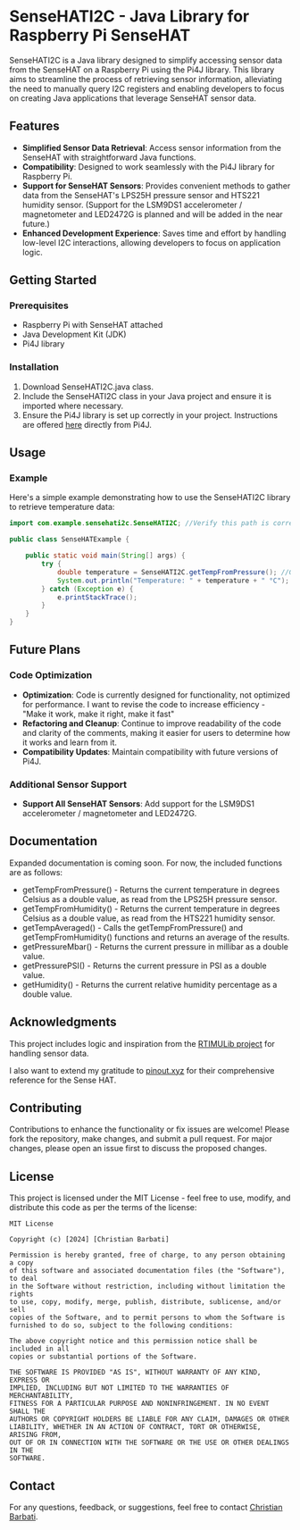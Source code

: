 

# SenseHATI2C - Java Library for Raspberry Pi SenseHAT

SenseHATI2C is a Java library designed to simplify accessing sensor data from the SenseHAT on a Raspberry Pi using the Pi4J library. This library aims to streamline the process of retrieving sensor information, alleviating the need to manually query I2C registers and enabling developers to focus on creating Java applications that leverage SenseHAT sensor data.

## Features

- **Simplified Sensor Data Retrieval**: Access sensor information from the SenseHAT with straightforward Java functions.
- **Compatibility**: Designed to work seamlessly with the Pi4J library for Raspberry Pi.
- **Support for SenseHAT Sensors**: Provides convenient methods to gather data from the SenseHAT's LPS25H pressure sensor and HTS221 humidity sensor.
  (Support for the LSM9DS1 accelerometer / magnetometer and LED2472G is planned and will be added in the near future.)
- **Enhanced Development Experience**: Saves time and effort by handling low-level I2C interactions, allowing developers to focus on application logic.

## Getting Started

### Prerequisites

- Raspberry Pi with SenseHAT attached
- Java Development Kit (JDK)
- Pi4J library

### Installation

1. Download SenseHATI2C.java class.
2. Include the SenseHATI2C class in your Java project and ensure it is imported where necessary. 
3. Ensure the Pi4J library is set up correctly in your project. Instructions are offered [here](https://pi4j.com/1.2/install.html) directly from Pi4J.

## Usage

### Example

Here's a simple example demonstrating how to use the SenseHATI2C library to retrieve temperature data:

```java
import com.example.sensehati2c.SenseHATI2C; //Verify this path is correct for your package structure

public class SenseHATExample {

    public static void main(String[] args) {
        try {
            double temperature = SenseHATI2C.getTempFromPressure(); //Gets the temperature from the LPS25H pressure sensor, using the static method getTempFromPressure();
            System.out.println("Temperature: " + temperature + " °C");
        } catch (Exception e) {
            e.printStackTrace();
        }
    }
}
```

## Future Plans

### Code Optimization
- **Optimization**: Code is currently designed for functionality, not optimized for performance. I want to revise the code to increase efficiency - "Make it work, make it right, make it fast"
- **Refactoring and Cleanup**: Continue to improve readability of the code and clarity of the comments, making it easier for users to determine how it works and learn from it.
- **Compatibility Updates**: Maintain compatibility with future versions of Pi4J.

### Additional Sensor Support
- **Support All SenseHAT Sensors**: Add support for the LSM9DS1 accelerometer / magnetometer and LED2472G.

## Documentation

Expanded documentation is coming soon. For now, the included functions are as follows:

 - getTempFromPressure() - Returns the current temperature in degrees Celsius as a double value, as read from the LPS25H pressure sensor.
 - getTempFromHumidity() - Returns the current temperature in degrees Celsius as a double value, as read from the HTS221 humidity sensor.
 - getTempAveraged() - Calls the getTempFromPressure() and getTempFromHumidity() functions and returns an average of the results.
 - getPressureMbar() - Returns the current pressure in millibar as a double value.
 - getPressurePSI() - Returns the current pressure in PSI as a double value.
 - getHumidity() - Returns the current relative humidity percentage as a double value.

## Acknowledgments

This project includes logic and inspiration from the [RTIMULib project](https://github.com/RPi-Distro/RTIMULib/) for handling sensor data.

I also want to extend my gratitude to [pinout.xyz](https://pinout.xyz/pinout/sense_hat) for their comprehensive reference for the Sense HAT.

## Contributing

Contributions to enhance the functionality or fix issues are welcome! Please fork the repository, make changes, and submit a pull request. For major changes, please open an issue first to discuss the proposed changes.

## License

This project is licensed under the MIT License - feel free to use, modify, and distribute this code as per the terms of the license:

```
MIT License

Copyright (c) [2024] [Christian Barbati]

Permission is hereby granted, free of charge, to any person obtaining a copy
of this software and associated documentation files (the "Software"), to deal
in the Software without restriction, including without limitation the rights
to use, copy, modify, merge, publish, distribute, sublicense, and/or sell
copies of the Software, and to permit persons to whom the Software is
furnished to do so, subject to the following conditions:

The above copyright notice and this permission notice shall be included in all
copies or substantial portions of the Software.

THE SOFTWARE IS PROVIDED "AS IS", WITHOUT WARRANTY OF ANY KIND, EXPRESS OR
IMPLIED, INCLUDING BUT NOT LIMITED TO THE WARRANTIES OF MERCHANTABILITY,
FITNESS FOR A PARTICULAR PURPOSE AND NONINFRINGEMENT. IN NO EVENT SHALL THE
AUTHORS OR COPYRIGHT HOLDERS BE LIABLE FOR ANY CLAIM, DAMAGES OR OTHER
LIABILITY, WHETHER IN AN ACTION OF CONTRACT, TORT OR OTHERWISE, ARISING FROM,
OUT OF OR IN CONNECTION WITH THE SOFTWARE OR THE USE OR OTHER DEALINGS IN THE
SOFTWARE.
```

## Contact

For any questions, feedback, or suggestions, feel free to contact [Christian Barbati](mailto:chris.barbati@gmail.com).
